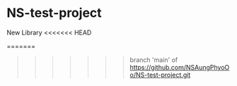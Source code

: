 # NS-test-project
New Library
<<<<<<< HEAD

=======
>>>>>>> branch 'main' of https://github.com/NSAungPhyoOo/NS-test-project.git
